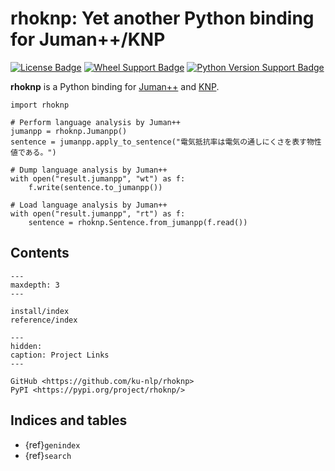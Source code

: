 # rhoknp: Yet another Python binding for Juman++/KNP

[![License Badge](http://img.shields.io/badge/license-MIT-blue.svg)](https://pypi.org/project/rhoknp/)
[![Wheel Support Badge](https://img.shields.io/pypi/v/rhoknp?style=flat-square)](https://pypi.org/project/rhoknp/)
[![Python Version Support Badge](https://img.shields.io/pypi/pyversions/rhoknp?style=flat-square)](https://pypi.org/project/rhoknp/)

**rhoknp** is a Python binding for [Juman++](https://github.com/ku-nlp/jumanpp) and [KNP](https://github.com/ku-nlp/knp).

```python3
import rhoknp

# Perform language analysis by Juman++
jumanpp = rhoknp.Jumanpp()
sentence = jumanpp.apply_to_sentence("電気抵抗率は電気の通しにくさを表す物性値である。")

# Dump language analysis by Juman++
with open("result.jumanpp", "wt") as f:
    f.write(sentence.to_jumanpp())

# Load language analysis by Juman++
with open("result.jumanpp", "rt") as f:
    sentence = rhoknp.Sentence.from_jumanpp(f.read())
```

## Contents

```{toctree}
---
maxdepth: 3
---

install/index
reference/index
```

```{toctree}
---
hidden:
caption: Project Links
---

GitHub <https://github.com/ku-nlp/rhoknp>
PyPI <https://pypi.org/project/rhoknp/>
```

## Indices and tables

- {ref}`genindex`
- {ref}`search`
